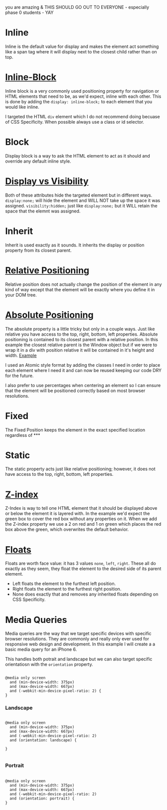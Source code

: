 you are amazing & THIS SHOULD GO OUT TO EVERYONE - especially phase 0 students - YAY

# Inline

Inline is the default value for display and makes the element act something like a span tag where it will display next to the closest child rather than on top.

# <a href="examples/inline-block.html">Inline-Block</a>

Inline block is a very commonly used positioning property for navigation or HTML elements that need to be, as we'd expect, inline with each other. This is done by adding the `display: inline-block;` to each element that you would like inline.

I targeted the HTML `div` element which I do not recommend doing becuase of CSS Specificity. When possible always use a class or id selector.

# Block
Display block is a way to ask the HTML element to act as it should and override any default inline style.

# <a href="examples/display-visible.html">Display vs Visibility</a>

Both of these attributes hide the targeted element but in different ways. `display:none;` will hide the element and WILL NOT take up the space it was assigned. `visibility:hidden;` just like `display:none;` but it WILL retain the space that the elemnt was assigned.

# Inherit

Inherit is used exactly as it sounds. It inherits the display or position property from its closest parent.





# <a href="examples/relative.html">Relative Positioning</a>
Relative position does not actually change the position of the element in any kind of way except that the element will be exactly where you define it in your DOM tree.

# <a href="examples/absolute.html">Absolute Positioning</a>

The absolute property is a little tricky but only in a couple ways. Just like relative you have access to the top, right, bottom, left properties. Absolute positioning is contained to its closest parent with a relative position. In this example the closest relative parent is the Window object but if we were to wrap it in a div with position relative it will be contained in it's height and width.
<a href="examples/absolute-2.html">Example</a>

I used an Atomic style format by adding the classes I need in order to place each element where I need it and can now be reused keeping our code DRY for the future.

I also prefer to use percentages when centering an element so I can ensure that the element will be positioned correctly based on most browser resolutions.

# Fixed

The Fixed Position keeps the element in the exact specified location regardless of ***

# Static

The static property acts just like relative positioning; however, it does not have access to the top, right, bottom, left properties.




# <a href="examples/z-index.html">Z-index</a>

Z-Index is way to tell one HTML element that it should be displayed above or below the element it is layered with. In the example we'd expect the green box to cover the red box without any properties on it. When we add the Z-index property we use a 2 on red and 1 on green which places the red box above the green, which overwrites the default behavior.




# <a href="examples/floats.html">Floats</a>

Floats are worth face value: it has 3 values `none`, `left`, `right`. These all do exactly as they seem, they float the element to the desired side of its parent element. 
* Left floats the element to the furthest left position.
* Right floats the element to the furthest right position.
* None does exactly that and removes any inherited floats depending on CSS Specificity.




# Media Queries

Media queries are the way that we target specific devices with specific browser resolutions. They are commonly and really only ever used for responsive web design and development. In this example I will create a a basic media query for an iPhone 6.


This handles both potrait and landscape but we can also target specific orientatiosn with the `orientation` property.
<pre><code>
@media only screen 
  and (min-device-width: 375px) 
  and (max-device-width: 667px) 
  and (-webkit-min-device-pixel-ratio: 2) { 
}</code></pre>

### Landscape
<pre><code>
@media only screen 
  and (min-device-width: 375px)
  and (max-device-width: 667px)
  and (-webkit-min-device-pixel-ratio: 2)
  and (orientation: landscape) {

}
	</code>
</pre>

### Portrait
<pre>
	<code>
@media only screen 
  and (min-device-width: 375px)
  and (max-device-width: 667px)
  and (-webkit-min-device-pixel-ratio: 2)
  and (orientation: portrait) {
}
	</code>
</pre>
